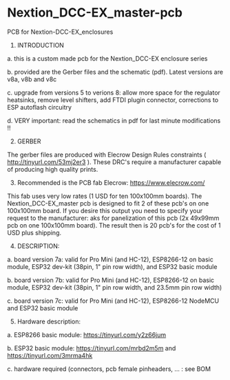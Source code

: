 # Nextion_DCC-EX_master-pcb
PCB for Nextion-DCC-EX_enclosures

1. INTRODUCTION


  a. this is a custom made pcb for the Nextion_DCC-EX enclosure series

  b. provided are the Gerber files and the schematic (pdf). Latest versions are v8a, v8b and v8c

  c. upgrade from versions 5 to verions 8: allow more space for the regulator heatsinks, remove level shifters, add FTDI plugin connector, corrections to ESP autoflash circuitry

  d. VERY important: read the schematics in pdf for last minute modifications !!

2. GERBER

The gerber files are produced with Elecrow Design Rules constraints ( http://tinyurl.com/53mj2er3 ). These DRC's require a manufacturer capable of producing high quality prints.

3. Recommended is the PCB fab Elecrow: https://www.elecrow.com/

  This fab uses very low rates (1 USD for ten 100x100mm boards). The Nextion_DCC-EX_master pcb is designed to fit 2 of these pcb's on one 100x100mm board.
  If you desire this output you need to specify your request to the manufacturer: aks for panelization of this pcb (2x 49x99mm pcb on one 100x100mm board).
The result then is 20 pcb's for the cost of 1 USD plus shipping.


4. DESCRIPTION:

  a. board version 7a: valid for Pro Mini (and HC-12), ESP8266-12 on basic module, ESP32 dev-kit (38pin, 1" pin row width), and ESP32 basic module

  b. board version 7b: valid for Pro Mini (and HC-12), ESP8266-12 on basic module, ESP32 dev-kit (38pin, 1" pin row width, and 23.5mm pin row width)

  c. board version 7c: valid for Pro Mini (and HC-12), ESP8266-12 NodeMCU and ESP32 basic module

5. Hardware description:

  a. ESP8266 basic module: https://tinyurl.com/y2z66jum

  b. ESP32 basic module: https://tinyurl.com/mrbd2m5m and https://tinyurl.com/3mrma4hk

  c. hardware required (connectors, pcb female pinheaders, ... : see BOM
